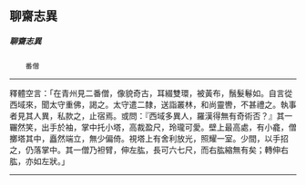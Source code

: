 

## 聊齋志異

##### 聊齋志異
　　`番僧`

* * *

釋體空言：「在青州見二番僧，像貌奇古，耳綴雙環，被黃布，鬚髮鬈如。自言從西域來，聞太守重佛，謁之。太守遣二隸，送詣叢林，和尚靈轡，不甚禮之。執事者見其人異，私款之，止宿焉。或問：『西域多異人，羅漢得無有奇術否？』其一囅然笑，出手於袖，掌中托小塔，高裁盈尺，玲瓏可愛。壁上最高處，有小龕，僧擲塔其中，矗然端立，無少偏倚。視塔上有舍利放光，照耀一室。少間，以手招之，仍落掌中。其一僧乃袒臂，伸左肱，長可六七尺，而右肱縮無有矣；轉伸右肱，亦如左狀。」

* * *

